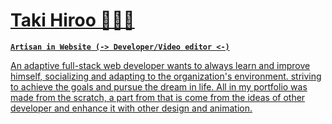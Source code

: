  <h1><a href="https://www.linkedin.com/in/ivan-belarmino-508a58218/">Taki Hiroo 🧑🏻‍💻</h1>

**`Artisan in Website (-> Developer/Video editor <-)`**

<p>
An adaptive full-stack web developer wants to always learn and improve himself, socializing and adapting to the organization's environment. striving to achieve the goals and pursue the dream in life. All in my portfolio was made from the scratch, a part from that is come from the ideas of other developer and enhance it with other design and animation. 
</p>
